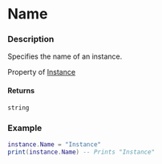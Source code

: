 # Name
### Description
Specifies the name of an instance.

Property of [Instance](/classes/Instance/)

#### Returns
`string`

### Example
```lua
instance.Name = "Instance"
print(instance.Name) -- Prints "Instance"
```
